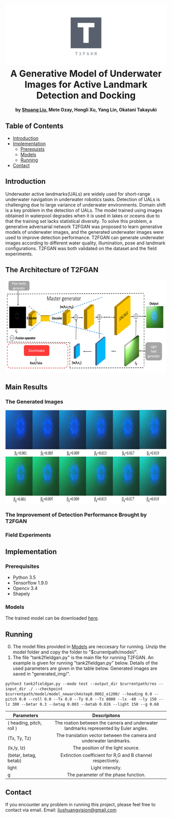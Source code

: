 <h1 align="center">
  <a name="logo"><img src="assets/facebook_cover_photo_2.png" alt="A Generative Model of Underwater Images for Active Landmark
Detection and Docking" width="600"></a>
  <br>
A Generative Model of Underwater Images for Active Landmark
Detection and Docking</h1>
<h4 align="center">by <a href="https://github.com/vincent341/ShuangLiu.cv/blob/master/Resume.md">Shuang Liu</a>, Mete Ozay, Hongli Xu, Yang Lin, Okatani Takayuki</h4>

## Table of Contents
* [Introduction](#Introduction)
* [Implementation](#Implementation)
  * [Prerequists](#Prerequists)
  * [Models](#Models)
  * [Running](#Running)
* [Contact](#Contact)
## Introduction

Underwater active landmarks(UALs) are widely used for short-range underwater navigation in underwater robotics tasks. Detection of UALs is challenging due to large variance of underwater environments. Domain shift is a key problem in the detection of UALs. The model trained using images obtained in waterpool degrades when it is used in lakes or oceans due to that the training set lacks statistical diversity. To solve this problem, a generative adversarial network T2FGAN was proposed to learn generative models of underwater images, and the generated underwater images were used to improve detection performance. T2FGAN can generate underwater images according to different water quality, illumination, pose and landmark configurations. T2FGAN was both validated on the dataset and the field experiments.
<!-- This is an implementation of our work T2FGAN. T2FGAN is able to generate images of underwater active landmarks with arbitary particular water quality, illumination, pose and landmark configurations (WIPCs). Some codes are borrowed from [pix2pix-tensorflow](https://github.com/affinelayer/pix2pix-tensorflow).-->

## The Architecture of T2FGAN
<p align="center">
<img width="650" height="291" src="assets/arc.png">
</p>

## Main Results
### The Generated Images
<p align="center">
<img width="650" height="291" src="assets/waterpro.png">
</p>

### The Improvement of Detection Performance Brought by T2FGAN
### Field Experiments 

## Implementation
### Prerequisites
  - Python 3.5
  - Tensorflow 1.9.0
  - Opencv 3.4
  - Shapely
### Models 
The trained model can be downloaded [here](http://vision.is.tohoku.ac.jp/~liushuang/tank2fieldGAN/model/).
## Running
0. The model files provided in [Models](#Models) are neccesary for running. Unzip the model folder and copy the folder to "$currentpath/model/". 
1. The file "tank2fieldgan.py" is the main file for running T2FGAN. An example is given for running "tank2fieldgan.py" below. Details of the used parameters are given in the table below. Generated images are saved in "generated_img/".
```
python3 tank2fieldgan.py --mode test --output_dir $currentpath/res --input_dir ./ --checkpoint $currentpath/model/model_newarch4step0.0002_e1200/ --heading 0.0 --pitch 0.0 --roll 0.0 --Tx 0.0 --Ty 0.0 --Tz 8000 --lx -40 --ly 150 --lz 300 --betar 0.3 --betag 0.003 --betab 0.026 --light 150 --g 0.68
```
| Parameters        | Descripitons |
| ------------- |:-------------:|
| ( heading, pitch, roll )      | The roation between the camera and underwater landmarks  represented by Euler angles.|
| (Tx, Ty, Tz)      | The translation vector between the camera and underwater landmarks.       |
| (lx,ly, lz) | The position of the light source.      |
|  (betar, betag, betab) | Extinction coefficient for R,G and B channel respectively.  | 
| light | Light intensity. |
| g | The parameter of the phase function. |
## Contact
If you encounter any problem in running this project, please feel free to contact via email. Email: liushuangvision@gmail.com

